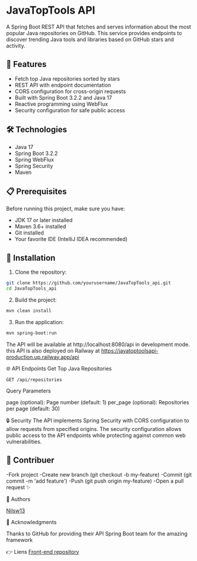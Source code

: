 # JavaTopTools API

A Spring Boot REST API that fetches and serves information about the most popular Java repositories on GitHub. This service provides endpoints to discover trending Java tools and libraries based on GitHub stars and activity.

## 🚀 Features

- Fetch top Java repositories sorted by stars
- REST API with endpoint documentation
- CORS configuration for cross-origin requests
- Built with Spring Boot 3.2.2 and Java 17
- Reactive programming using WebFlux
- Security configuration for safe public access

## 🛠️ Technologies

- Java 17
- Spring Boot 3.2.2
- Spring WebFlux
- Spring Security
- Maven

## 📋 Prerequisites

Before running this project, make sure you have:

- JDK 17 or later installed
- Maven 3.6+ installed
- Git installed
- Your favorite IDE (IntelliJ IDEA recommended)

## 🔧 Installation

1. Clone the repository:
```bash
git clone https://github.com/yourusername/JavaTopTools_api.git
cd JavaTopTools_api
```

2. Build the project:
```bash
mvn clean install
```

3. Run the application:
```bash
mvn spring-boot:run
```

The API will be available at http://localhost:8080/api in development mode.
this API is also deployed on Railway at https://javatoptoolsapi-production.up.railway.app/api

🌐 API Endpoints
Get Top Java Repositories

```text
GET /api/repositories
```

Query Parameters

page (optional): Page number (default: 1)
per_page (optional): Repositories per page (default: 30)

🔒 Security
The API implements Spring Security with CORS configuration to allow requests from specified origins. The security configuration allows public access to the API endpoints while protecting against common web vulnerabilities.

## 🤝 Contribuer

  -Fork project 
  -Create new branch (git checkout -b my-feature)
  -Commit (git commit -m 'add feature')
  -Push (git push origin my-feature)
  -Open a pull request ✨



👥 Authors

[Nilsw13](https://github.com/nilsw13)

📌 Acknowledgments

Thanks to GitHub for providing their API
Spring Boot team for the amazing framework

👉 Liens
[Front-end repository](https://github.com/nilsw13/JavaTopTools_front)
